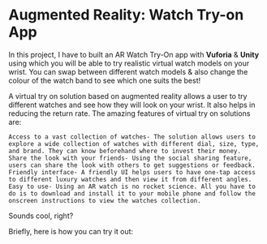 # Augmented Reality: Watch Try-on App

In this project, I have to built an AR Watch Try-On app with **Vuforia** & **Unity** using which you will be able to try realistic virtual watch models on your wrist. You can swap between different watch models & also change the colour of the  watch band to see which one suits the best!

A virtual try on solution based on augmented reality allows a user to try different watches and see how they will look on your wrist. It also helps in reducing the return rate. The amazing features of virtual try on solutions are:

    Access to a vast collection of watches- The solution allows users to explore a wide collection of watches with different dial, size, type, and brand. They can know beforehand where to invest their money.
    Share the look with your friends- Using the social sharing feature, users can share the look with others to get suggestions or feedback.
    Friendly interface- A friendly UI helps users to have one-tap access to different luxury watches and then view it from different angles.
    Easy to use- Using an AR watch is no rocket science. All you have to do is to download and install it to your mobile phone and follow the onscreen instructions to view the watches collection.


Sounds cool, right? 

Briefly, here is how you can try it out:
